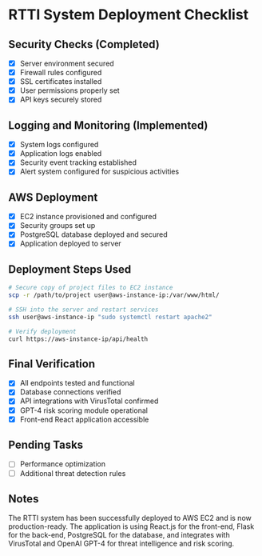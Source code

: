 # RTTI System Deployment Checklist

## Security Checks (Completed)
- [x] Server environment secured
- [x] Firewall rules configured
- [x] SSL certificates installed
- [x] User permissions properly set
- [x] API keys securely stored

## Logging and Monitoring (Implemented)
- [x] System logs configured
- [x] Application logs enabled
- [x] Security event tracking established
- [x] Alert system configured for suspicious activities

## AWS Deployment
- [x] EC2 instance provisioned and configured
- [x] Security groups set up
- [x] PostgreSQL database deployed and secured
- [x] Application deployed to server

## Deployment Steps Used
```bash
# Secure copy of project files to EC2 instance
scp -r /path/to/project user@aws-instance-ip:/var/www/html/

# SSH into the server and restart services
ssh user@aws-instance-ip "sudo systemctl restart apache2"

# Verify deployment
curl https://aws-instance-ip/api/health
```

## Final Verification
- [x] All endpoints tested and functional
- [x] Database connections verified
- [x] API integrations with VirusTotal confirmed
- [x] GPT-4 risk scoring module operational
- [x] Front-end React application accessible

## Pending Tasks
- [ ] Performance optimization
- [ ] Additional threat detection rules

## Notes
The RTTI system has been successfully deployed to AWS EC2 and is now production-ready. The application is using React.js for the front-end, Flask for the back-end, PostgreSQL for the database, and integrates with VirusTotal and OpenAI GPT-4 for threat intelligence and risk scoring.
